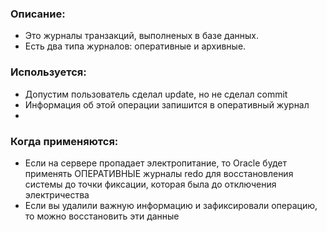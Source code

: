 ### Описание: 
  - Это журналы транзакций, выполненых в базе данных.
  - Есть два типа журналов: оперативные и архивные.

### Используется:
  - Допустим пользователь сделал update, но не сделал commit
  - Информация об этой операции запишится в оперативный журнал
  - 

### Когда применяются:
  - Если на сервере пропадает электропитание, то Oracle будет применять ОПЕРАТИВНЫЕ журналы redo для восстановления системы до точки фиксации, которая была до отключения электричества
  - Если вы удалили важную информацию и зафиксировали операцию, то можно восстановить эти данные